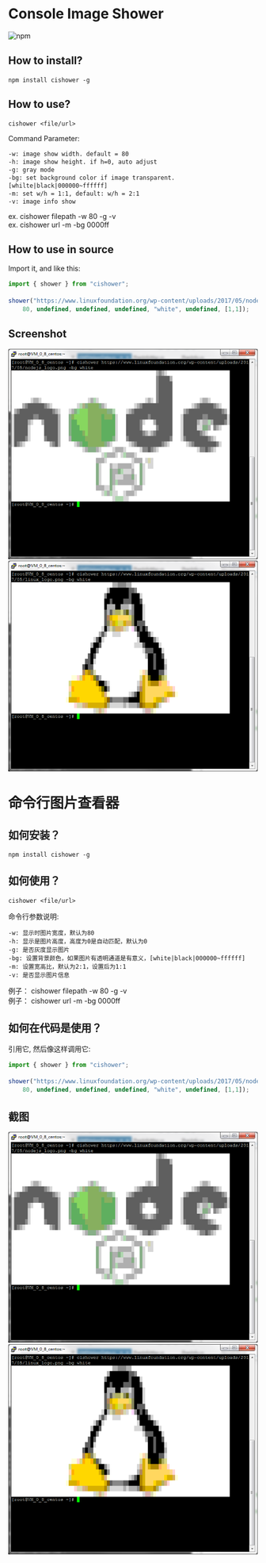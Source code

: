 Console Image Shower
====================

![npm](https://nodei.co/npm/cishower.png)

How to install?
---------------

```
npm install cishower -g
```

How to use?
-----------

```
cishower <file/url>
```

Command Parameter:

    -w: image show width. default = 80  
    -h: image show height. if h=0, auto adjust  
    -g: gray mode  
    -bg: set background color if image transparent. [whilte|black|000000~ffffff]  
    -m: set w/h = 1:1, default: w/h = 2:1  
    -v: image info show

ex. cishower filepath -w 80 -g -v  
ex. cishower url -m -bg 0000ff

How to use in source
--------------------

Import it, and like this:

```Typescript
import { shower } from "cishower";

shower("https://www.linuxfoundation.org/wp-content/uploads/2017/05/nodejs_logo.png",
    80, undefined, undefined, undefined, "white", undefined, [1,1]);
```

Screenshot
----------
![screenshot1](https://raw.githubusercontent.com/xerysherry/Console_Image_Shower/master/screenshot/screenshot1.png)
![screenshot2](https://raw.githubusercontent.com/xerysherry/Console_Image_Shower/master/screenshot/screenshot2.png)

命令行图片查看器
====================

如何安装？
--------

```
npm install cishower -g
```

如何使用？
--------

```
cishower <file/url>
```

命令行参数说明:

    -w: 显示时图片宽度，默认为80  
    -h: 显示是图片高度，高度为0是自动匹配，默认为0  
    -g: 是否灰度显示图片  
    -bg: 设置背景颜色，如果图片有透明通道是有意义，[white|black|000000~ffffff]  
    -m: 设置宽高比，默认为2:1，设置后为1:1  
    -v: 是否显示图片信息  
   
例子： cishower filepath -w 80 -g -v  
例子： cishower url -m -bg 0000ff  

如何在代码是使用？
---------------

引用它, 然后像这样调用它:

```Typescript
import { shower } from "cishower";

shower("https://www.linuxfoundation.org/wp-content/uploads/2017/05/nodejs_logo.png",
    80, undefined, undefined, undefined, "white", undefined, [1,1]);
```

截图
----

![screenshot1](https://raw.githubusercontent.com/xerysherry/Console_Image_Shower/master/screenshot/screenshot1.png)
![screenshot2](https://raw.githubusercontent.com/xerysherry/Console_Image_Shower/master/screenshot/screenshot2.png)
